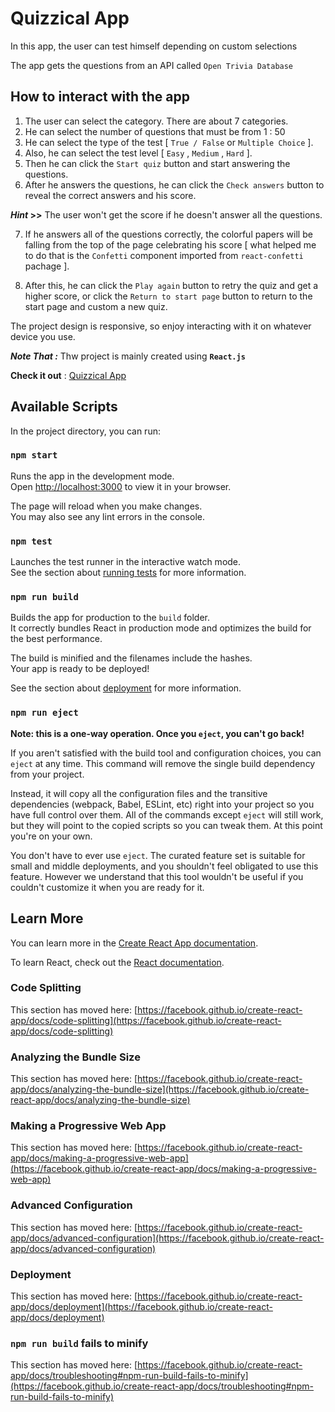 # Quizzical App

In this app, the user can test himself depending on custom selections

The app gets the questions from an API called `Open Trivia Database`

## How to interact with the app

1. The user can select the category. There are about 7 categories.
2. He can select the number of questions that must be from 1 : 50
3. He can select the type of the test [ `True / False` or `Multiple Choice` ].
4. Also, he can select the test level [ `Easy` , `Medium` , `Hard` ].
5. Then he can click the `Start quiz` button and start answering the questions.
6. After he answers the questions, he can click the `Check answers` button to reveal the correct answers and his score.

**_Hint_ >>** The user won't get the score if he doesn't answer all the questions.

7. If he answers all of the questions correctly, the colorful papers will be falling from the top of the page celebrating his score [ what helped me to do that is the `Confetti` component imported from `react-confetti` pachage ].

8. After this, he can click the `Play again` button to retry the quiz and get a higher score, or click the `Return to start page` button to return to the start page and custom a new quiz.

The project design is responsive, so enjoy interacting with it on whatever device you use.

**_Note That :_** Thw project is mainly created using **`React.js`**

**Check it out** : [Quizzical App](https://dvloper-ibrahim.github.io/Quizzical-App/)

## Available Scripts

In the project directory, you can run:

### `npm start`

Runs the app in the development mode.\
Open [http://localhost:3000](http://localhost:3000) to view it in your browser.

The page will reload when you make changes.\
You may also see any lint errors in the console.

### `npm test`

Launches the test runner in the interactive watch mode.\
See the section about [running tests](https://facebook.github.io/create-react-app/docs/running-tests) for more information.

### `npm run build`

Builds the app for production to the `build` folder.\
It correctly bundles React in production mode and optimizes the build for the best performance.

The build is minified and the filenames include the hashes.\
Your app is ready to be deployed!

See the section about [deployment](https://facebook.github.io/create-react-app/docs/deployment) for more information.

### `npm run eject`

**Note: this is a one-way operation. Once you `eject`, you can't go back!**

If you aren't satisfied with the build tool and configuration choices, you can `eject` at any time. This command will remove the single build dependency from your project.

Instead, it will copy all the configuration files and the transitive dependencies (webpack, Babel, ESLint, etc) right into your project so you have full control over them. All of the commands except `eject` will still work, but they will point to the copied scripts so you can tweak them. At this point you're on your own.

You don't have to ever use `eject`. The curated feature set is suitable for small and middle deployments, and you shouldn't feel obligated to use this feature. However we understand that this tool wouldn't be useful if you couldn't customize it when you are ready for it.

## Learn More

You can learn more in the [Create React App documentation](https://facebook.github.io/create-react-app/docs/getting-started).

To learn React, check out the [React documentation](https://reactjs.org/).

### Code Splitting

This section has moved here: [https://facebook.github.io/create-react-app/docs/code-splitting](https://facebook.github.io/create-react-app/docs/code-splitting)

### Analyzing the Bundle Size

This section has moved here: [https://facebook.github.io/create-react-app/docs/analyzing-the-bundle-size](https://facebook.github.io/create-react-app/docs/analyzing-the-bundle-size)

### Making a Progressive Web App

This section has moved here: [https://facebook.github.io/create-react-app/docs/making-a-progressive-web-app](https://facebook.github.io/create-react-app/docs/making-a-progressive-web-app)

### Advanced Configuration

This section has moved here: [https://facebook.github.io/create-react-app/docs/advanced-configuration](https://facebook.github.io/create-react-app/docs/advanced-configuration)

### Deployment

This section has moved here: [https://facebook.github.io/create-react-app/docs/deployment](https://facebook.github.io/create-react-app/docs/deployment)

### `npm run build` fails to minify

This section has moved here: [https://facebook.github.io/create-react-app/docs/troubleshooting#npm-run-build-fails-to-minify](https://facebook.github.io/create-react-app/docs/troubleshooting#npm-run-build-fails-to-minify)
